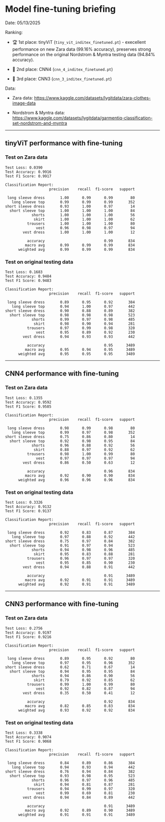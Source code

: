 # Model fine-tuning briefing

Date: 05/13/2025

Ranking:

- 🏆 1st place: tinyViT (`tiny_vit_inditex_finetuned.pt`) - execellent performance on new Zara data (99.16% accuracy), preserves strong performance on the original Nordstrom & Myntra testing data (94.84% accuracy).

- 🥈 2nd place: CNN4 (`cnn_4_inditex_finetuned.pt`)

- 🥉 3rd place: CNN3 (`cnn_3_inditex_finetuned.pt`)

Data:

- Zara data: https://www.kaggle.com/datasets/lygitdata/zara-clothes-image-data

- Nordstrom & Myntra data: https://www.kaggle.com/datasets/lygitdata/garmentiq-classification-set-nordstrom-and-myntra

---

## tinyViT performance with fine-tuning

### Test on Zara data

```
Test Loss: 0.0390
Test Accuracy: 0.9916
Test F1 Score: 0.9917

Classification Report:
                    precision    recall  f1-score   support

 long sleeve dress       1.00      0.99      0.99        80
   long sleeve top       0.99      0.99      0.99       352
short sleeve dress       0.93      1.00      0.97        14
  short sleeve top       1.00      1.00      1.00        84
            shorts       1.00      1.00      1.00        56
             skirt       1.00      1.00      1.00        62
          trousers       1.00      1.00      1.00        80
              vest       0.96      0.98      0.97        94
        vest dress       1.00      1.00      1.00        12

          accuracy                           0.99       834
         macro avg       0.99      0.99      0.99       834
      weighted avg       0.99      0.99      0.99       834
```

### Test on original testing data

```
Test Loss: 0.1683
Test Accuracy: 0.9484
Test F1 Score: 0.9483

Classification Report:
                    precision    recall  f1-score   support

 long sleeve dress       0.89      0.95      0.92       384
   long sleeve top       0.94      1.00      0.97       442
short sleeve dress       0.90      0.88      0.89       382
  short sleeve top       0.98      0.98      0.98       523
            shorts       0.99      0.97      0.98       485
             skirt       0.98      0.90      0.94       281
          trousers       0.97      0.99      0.98       320
              vest       0.95      0.89      0.92       230
        vest dress       0.94      0.93      0.93       442

          accuracy                           0.95      3489
         macro avg       0.95      0.94      0.95      3489
      weighted avg       0.95      0.95      0.95      3489
```

---

## CNN4 performance with fine-tuning

### Test on Zara data

```
Test Loss: 0.1355
Test Accuracy: 0.9592
Test F1 Score: 0.9585

Classification Report:
                    precision    recall  f1-score   support

 long sleeve dress       0.98      0.99      0.98        80
   long sleeve top       0.99      0.97      0.98       352
short sleeve dress       0.75      0.86      0.80        14
  short sleeve top       0.92      0.98      0.95        84
            shorts       0.96      0.88      0.92        56
             skirt       0.88      0.97      0.92        62
          trousers       0.98      1.00      0.99        80
              vest       0.97      0.97      0.97        94
        vest dress       0.86      0.50      0.63        12

          accuracy                           0.96       834
         macro avg       0.92      0.90      0.90       834
      weighted avg       0.96      0.96      0.96       834
```

### Test on original testing data

```
Test Loss: 0.3326
Test Accuracy: 0.9132
Test F1 Score: 0.9137

Classification Report:
                    precision    recall  f1-score   support

 long sleeve dress       0.92      0.83      0.87       384
   long sleeve top       0.97      0.88      0.92       442
short sleeve dress       0.75      0.97      0.84       382
  short sleeve top       0.91      0.97      0.94       523
            shorts       0.94      0.98      0.96       485
             skirt       0.95      0.83      0.88       281
          trousers       0.96      0.97      0.97       320
              vest       0.95      0.85      0.90       230
        vest dress       0.94      0.88      0.91       442

          accuracy                           0.91      3489
         macro avg       0.92      0.91      0.91      3489
      weighted avg       0.92      0.91      0.91      3489
```

---

## CNN3 performance with fine-tuning

### Test on Zara data

```
Test Loss: 0.2756
Test Accuracy: 0.9197
Test F1 Score: 0.9216

Classification Report:
                    precision    recall  f1-score   support

 long sleeve dress       0.89      0.95      0.92        80
   long sleeve top       0.97      0.95      0.96       352
short sleeve dress       0.62      0.71      0.67        14
  short sleeve top       0.94      0.95      0.95        84
            shorts       0.94      0.86      0.90        56
             skirt       0.79      0.92      0.85        62
          trousers       0.99      1.00      0.99        80
              vest       0.92      0.82      0.87        94
        vest dress       0.35      0.50      0.41        12

          accuracy                           0.92       834
         macro avg       0.82      0.85      0.83       834
      weighted avg       0.93      0.92      0.92       834
```

### Test on original testing data

```
Test Loss: 0.3338
Test Accuracy: 0.9074
Test F1 Score: 0.9068

Classification Report:
                    precision    recall  f1-score   support

 long sleeve dress       0.84      0.89      0.86       384
   long sleeve top       0.94      0.93      0.94       442
short sleeve dress       0.76      0.94      0.84       382
  short sleeve top       0.93      0.98      0.95       523
            shorts       0.96      0.97      0.96       485
             skirt       0.94      0.81      0.87       281
          trousers       0.94      0.99      0.97       320
              vest       0.99      0.69      0.81       230
        vest dress       0.94      0.84      0.89       442

          accuracy                           0.91      3489
         macro avg       0.92      0.89      0.90      3489
      weighted avg       0.91      0.91      0.91      3489
```

